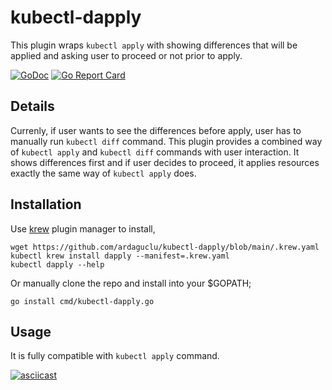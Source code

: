 # kubectl-dapply

This plugin wraps `kubectl apply` with showing differences that will be applied and asking user to proceed or not prior to apply.

[![GoDoc](https://godoc.org/github.com/ardaguclu/kubectl-dapply?status.svg)](https://godoc.org/github.com/ardaguclu/kubectl-dapply)
[![Go Report Card](https://goreportcard.com/badge/github.com/ardaguclu/kubectl-dapply)](https://goreportcard.com/report/github.com/ardaguclu/kubectl-dapply)

## Details

Currenly, if user wants to see the differences before apply, user has to manually run `kubectl diff` command. This plugin provides a combined way of `kubectl apply` and `kubectl diff` commands 
with user interaction. It shows differences first and if user decides to proceed, it applies resources exactly the same way of `kubectl apply` does.

## Installation

Use [krew](https://sigs.k8s.io/krew) plugin manager to install,

```shell script
wget https://github.com/ardaguclu/kubectl-dapply/blob/main/.krew.yaml
kubectl krew install dapply --manifest=.krew.yaml
kubectl dapply --help
```

Or manually clone the repo and install into your $GOPATH;

```shell script
go install cmd/kubectl-dapply.go
```

## Usage

It is fully compatible with `kubectl apply` command.

[![asciicast](https://asciinema.org/a/uLIzpkgsgXyEdroXDVpDuvaOm.svg)](https://asciinema.org/a/uLIzpkgsgXyEdroXDVpDuvaOm)
